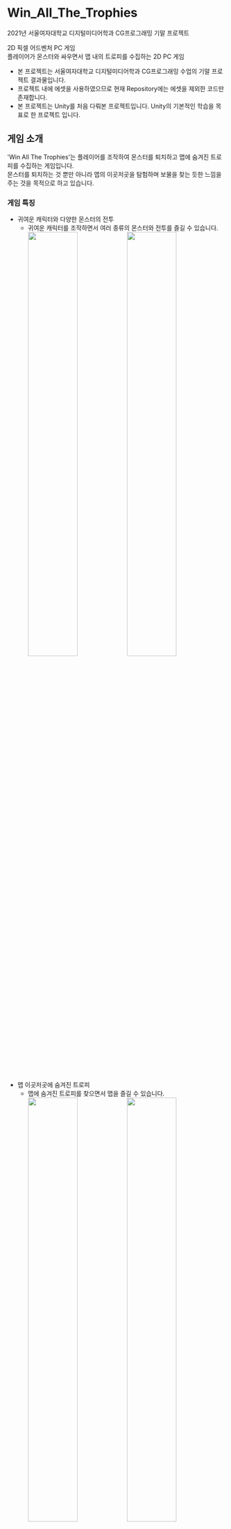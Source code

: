 # Win_All_The_Trophies
2021년 서울여자대학교 디지털미디어학과 CG프로그래밍 기말 프로젝트<br/>

2D 픽셀 어드벤처 PC 게임<br/>
플레이어가 몬스터와 싸우면서 맵 내의 트로피를 수집하는 2D PC 게임
* 본 프로젝트는 서울여자대학교 디지털미디어학과 CG프로그래밍 수업의 기말 프로젝트 결과물입니다.
* 프로젝트 내에 에셋을 사용하였으므로 현재 Repository에는 에셋을 제외한 코드만 존재합니다.
* 본 프로젝트는 Unity를 처음 다뤄본 프로젝트입니다. Unity의 기본적인 학습을 목표로 한 프로젝트 입니다.

## 게임 소개
'Win All The Trophies'는 플레이어를 조작하여 몬스터를 퇴치하고 맵에 숨겨진 트로피를 수집하는 게임입니다.<br/>
몬스터를 퇴치하는 것 뿐만 아니라 맵의 이곳저곳을 탐험하며 보물을 찾는 듯한 느낌을 주는 것을 목적으로 하고 있습니다.<br/>

### 게임 특징
* 귀여운 캐릭터와 다양한 몬스터의 전투
  * 귀여운 캐릭터를 조작하면서 여러 종류의 몬스터와 전투를 즐길 수 있습니다.
  <br/><img width="50%" src="https://github.com/user-attachments/assets/e6188484-fb74-4000-8fa2-54f491866f95"/><img width="50%" src="https://github.com/user-attachments/assets/2a8fa887-1928-47d8-973e-2864d147f16b"/>
* 맵 이곳저곳에 숨겨진 트로피
  * 맵에 숨겨진 트로피를 찾으면서 맵을 즐길 수 있습니다.
  <br/><img width="50%" src="https://github.com/user-attachments/assets/c9163176-c719-4c2f-aa98-760b5f6e9d24"/><img width="50%" src="https://github.com/user-attachments/assets/7dd78448-97a8-4db5-928f-26c9da270514"/>
## 프로젝트 개요
### 개발 기간
* 2021.05 - 2021.06 (약 1개월)
### 개발 환경
* Unity 2019.1.10
### 수행업무
개인 프로젝트로 다음과 같은 부분을 수행했습니다.<br/>
씬 이동 제작
* LoadScene() 활용한 씬 이동 제작
 
스테이지 제작
* 난이도에 따른 스테이지 4개 제작
* 스테이지에 따른 카메라 컨트롤 제작
  * 카메라 좌표를 활용한 카메라 이동 제한

플레이어 조작 제작
* 충돌처리를 통한 아이템 및 트로피 획득, 피격, 게임 클리어 제작
* Input을 활용한 키보드 입력에 따른 플레이어 이동, 점프, 2단 점프, 공격 제작
* 플레이어 애니메이션 적용

적 및 장애물의 이동, 피격, 공격 제작
* Trigger 충돌처리를 통한 적 이동 및 피격, 공격 제작
* 적 애니메이션 적용

게임 사운드 적용
* udioSource를 활용한 게임 사운드 적용

트로피 개수 데이터 관리
* static을 사용한 획득한 트로피 개수 관리

구름 이동 제작
* Background Scrolling을 활용한 배경 구름 이동 제작
## 프로젝트 성과
* 서울여자대학교 CG프로그래밍 수업 기말 프로젝트 성적 만점
